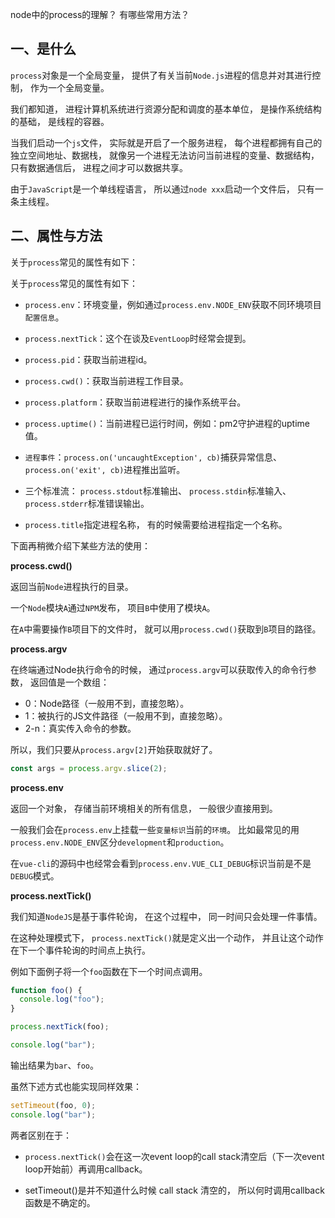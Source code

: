 node中的process的理解？
有哪些常用方法？

## 一、是什么

`process`对象是一个全局变量，
提供了有关当前`Node.js`进程的信息并对其进行控制，
作为一个全局变量。

我们都知道，
进程计算机系统进行资源分配和调度的基本单位，
是操作系统结构的基础，
是线程的容器。

当我们启动一个`js`文件，
实际就是开启了一个服务进程，
每个进程都拥有自己的独立空间地址、数据栈，
就像另一个进程无法访问当前进程的变量、数据结构，
只有数据通信后，
进程之间才可以数据共享。

由于`JavaScript`是一个单线程语言，
所以通过`node xxx`启动一个文件后，
只有一条主线程。

## 二、属性与方法

关于`process`常见的属性有如下：

关于`process`常见的属性有如下：

- `process.env`：环境变量，例如通过`process.env.NODE_ENV`获取不同环境项目`配置信息`。

- `process.nextTick`：这个在谈及`EventLoop`时经常会提到。

- `process.pid`：获取当前进程id。

- `process.cwd()`：获取当前进程工作目录。

- `process.platform`：获取当前进程进行的操作系统平台。

- `process.uptime()`：当前进程已运行时间，例如：pm2守护进程的uptime值。

- `进程事件`：`process.on('uncaughtException', cb)`捕获异常信息、
`process.on('exit', cb)`进程推出监听。

- 三个标准流：
`process.stdout`标准输出、
`process.stdin`标准输入、
`process.stderr`标准错误输出。

- `process.title`指定进程名称，
有的时候需要给进程指定一个名称。

下面再稍微介绍下某些方法的使用：

**process.cwd()**

返回当前`Node`进程执行的目录。

一个`Node`模块`A`通过`NPM`发布，
项目`B`中使用了模块`A`。

在`A`中需要操作`B`项目下的文件时，
就可以用`process.cwd()`获取到`B`项目的路径。

**process.argv**

在终端通过Node执行命令的时候，
通过`process.argv`可以获取传入的命令行参数，
返回值是一个数组：

- 0：Node路径（一般用不到，直接忽略）。
- 1：被执行的JS文件路径（一般用不到，直接忽略）。
- 2-n：真实传入命令的参数。

所以，我们只要从`process.argv[2]`开始获取就好了。

```js
const args = process.argv.slice(2);
```

**process.env**

返回一个对象，
存储当前环境相关的所有信息，
一般很少直接用到。

一般我们会在`process.env`上挂载一些`变量标识`当前的`环境`。
比如最常见的用`process.env.NODE_ENV`区分`development`和`production`。

在`vue-cli`的源码中也经常会看到`process.env.VUE_CLI_DEBUG`标识当前是不是`DEBUG`模式。

**process.nextTick()**

我们知道`NodeJS`是基于事件轮询，
在这个过程中，
同一时间只会处理一件事情。

在这种处理模式下，
`process.nextTick()`就是定义出一个动作，
并且让这个动作在下一个事件轮询的时间点上执行。

例如下面例子将一个`foo`函数在下一个时间点调用。

```js
function foo() {
  console.log("foo");
}

process.nextTick(foo);

console.log("bar");
```
输出结果为`bar`、`foo`。

虽然下述方式也能实现同样效果：

```js
setTimeout(foo, 0);
console.log("bar");
```
两者区别在于：

- `process.nextTick()`会在这一次event loop的call stack清空后（下一次event loop开始前）再调用callback。

- setTimeout()是并不知道什么时候 call stack 清空的，
所以何时调用callback函数是不确定的。